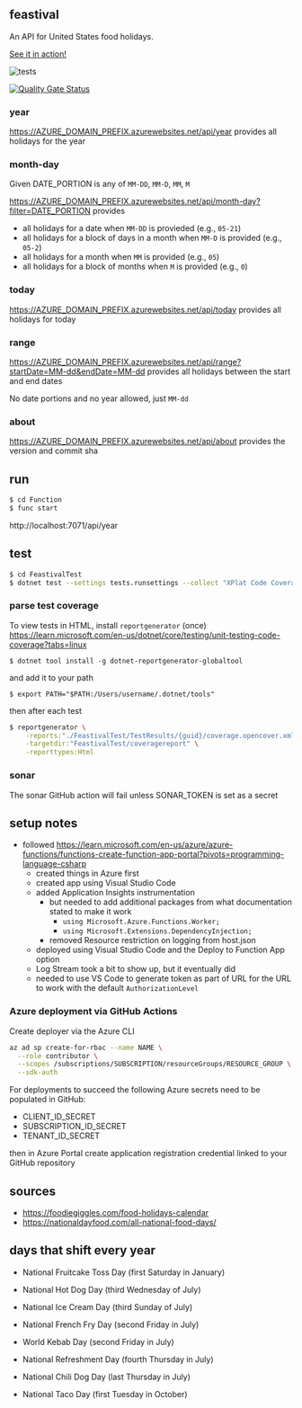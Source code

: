 ## feastival

An API for United States food holidays.

[See it in action!](https://feastival.azurewebsites.net/api/year)

![tests](https://github.com/eebbesen/feastival/actions/workflows/test.yml/badge.svg)

[![Quality Gate Status](https://sonarcloud.io/api/project_badges/measure?project=eebbesen_feastival&metric=alert_status)](https://sonarcloud.io/summary/new_code?id=eebbesen_feastival)

### year

https://AZURE_DOMAIN_PREFIX.azurewebsites.net/api/year provides all holidays for the year

### month-day

Given DATE_PORTION is any of `MM-DD`, `MM-D`, `MM`, `M`

https://AZURE_DOMAIN_PREFIX.azurewebsites.net/api/month-day?filter=DATE_PORTION provides
* all holidays for a date when `MM-DD` is provieded (e.g., `05-21`)
* all holidays for a block of days in a month when `MM-D` is provided (e.g., `05-2`)
* all holidays for a month when `MM` is provided (e.g., `05`)
* all holidays for a block of months when `M` is provided (e.g., `0`)

### today

https://AZURE_DOMAIN_PREFIX.azurewebsites.net/api/today provides all holidays for today

### range

https://AZURE_DOMAIN_PREFIX.azurewebsites.net/api/range?startDate=MM-dd&endDate=MM-dd provides all holidays between the start and end dates

No date portions and no year allowed, just `MM-dd`

### about

https://AZURE_DOMAIN_PREFIX.azurewebsites.net/api/about provides the version and commit sha

## run

```bash
$ cd Function
$ func start
```

http://localhost:7071/api/year

## test

```bash
$ cd FeastivalTest
$ dotnet test --settings tests.runsettings --collect "XPlat Code Coverage"
```

### parse test coverage
To view tests in HTML, install `reportgenerator` (once) https://learn.microsoft.com/en-us/dotnet/core/testing/unit-testing-code-coverage?tabs=linux

    $ dotnet tool install -g dotnet-reportgenerator-globaltool

and add it to your path

    $ export PATH="$PATH:/Users/username/.dotnet/tools"

then after each test

```bash
$ reportgenerator \
    -reports:"./FeastivalTest/TestResults/{guid}/coverage.opencover.xml" \
    -targetdir:"FeastivalTest/coveragereport" \
    -reporttypes:Html
```

### sonar

The sonar GitHub action will fail unless SONAR_TOKEN is set as a secret

## setup notes

* followed https://learn.microsoft.com/en-us/azure/azure-functions/functions-create-function-app-portal?pivots=programming-language-csharp
    * created things in Azure first
    * created app using Visual Studio Code
    * added Application Insights instrumentation
        * but needed to add additional packages from what documentation stated to make it work
            * `using Microsoft.Azure.Functions.Worker;`
            * `using Microsoft.Extensions.DependencyInjection;`
        * removed Resource restriction on logging from host.json
    * deployed using Visual Studio Code and the Deploy to Function App option
    * Log Stream took a bit to show up, but it eventually did
    * needed to use VS Code to generate token as part of URL for the URL to work with the default `AuthorizationLevel`

### Azure deployment via GitHub Actions
Create deployer via the Azure CLI

```bash
az ad sp create-for-rbac --name NAME \
  --role contributor \
  --scopes /subscriptions/SUBSCRIPTION/resourceGroups/RESOURCE_GROUP \
  --sdk-auth
```

For deployments to succeed the following Azure secrets need to be populated in GitHub:
* CLIENT_ID_SECRET
* SUBSCRIPTION_ID_SECRET
* TENANT_ID_SECRET

then in Azure Portal create application registration credential linked to your GitHub repository


## sources
* https://foodiegiggles.com/food-holidays-calendar
* https://nationaldayfood.com/all-national-food-days/


## days that shift every year
* National Fruitcake Toss Day (first Saturday in January)


* National Hot Dog Day (third Wednesday of July)
* National Ice Cream Day (third Sunday of July)
* National French Fry Day (second Friday in July)
* World Kebab Day (second Friday in July)
* National Refreshment Day (fourth Thursday in July)
* National Chili Dog Day (last Thursday in July)
* National Taco Day (first Tuesday in October)

